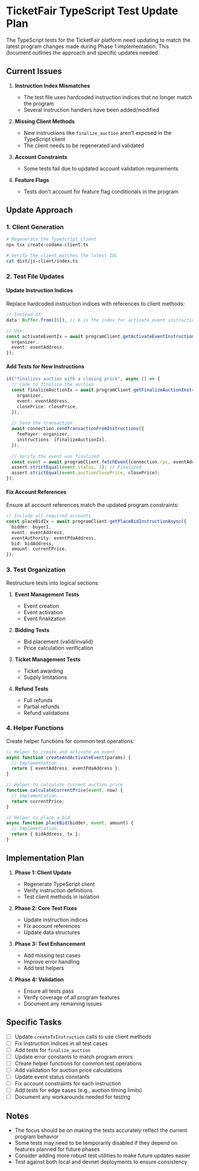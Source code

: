 # TicketFair TypeScript Test Update Plan

The TypeScript tests for the TicketFair platform need updating to match the latest program changes made during Phase 1 implementation. This document outlines the approach and specific updates needed.

## Current Issues

1. **Instruction Index Mismatches**
   - The test file uses hardcoded instruction indices that no longer match the program
   - Several instruction handlers have been added/modified

2. **Missing Client Methods**
   - New instructions like `finalize_auction` aren't exposed in the TypeScript client
   - The client needs to be regenerated and validated

3. **Account Constraints**
   - Some tests fail due to updated account validation requirements

4. **Feature Flags**
   - Tests don't account for feature flag conditionals in the program

## Update Approach

### 1. Client Generation

```bash
# Regenerate the TypeScript client
npx tsx create-codama-client.ts

# Verify the client matches the latest IDL
cat dist/js-client/index.ts
```

### 2. Test File Updates

#### Update Instruction Indices

Replace hardcoded instruction indices with references to client methods:

```typescript
// Instead of:
data: Buffer.from([6]), // 6 is the index for activate_event instruction

// Use:
const activateEventIx = await programClient.getActivateEventInstructionAsync({
  organizer,
  event: eventAddress,
});
```

#### Add Tests for New Instructions

```typescript
it("finalizes auction with a closing price", async () => {
  // Code to finalize the auction
  const finalizeAuctionIx = await programClient.getFinalizeAuctionInstructionAsync({
    organizer,
    event: eventAddress,
    closePrice: closePrice,
  });
  
  // Send the transaction
  await connection.sendTransactionFromInstructions({
    feePayer: organizer,
    instructions: [finalizeAuctionIx],
  });
  
  // Verify the event was finalized
  const event = await programClient.fetchEvent(connection.rpc, eventAddress);
  assert.strictEqual(event.status, 2); // Finalized
  assert.strictEqual(event.auctionClosePrice, closePrice);
});
```

#### Fix Account References

Ensure all account references match the updated program constraints:

```typescript
// Include all required accounts
const placeBidIx = await programClient.getPlaceBidInstructionAsync({
  bidder: buyer1,
  event: eventAddress,
  eventAuthority: eventPdaAddress,
  bid: bidAddress,
  amount: currentPrice,
});
```

### 3. Test Organization

Restructure tests into logical sections:

1. **Event Management Tests**
   - Event creation
   - Event activation
   - Event finalization
   
2. **Bidding Tests**
   - Bid placement (valid/invalid)
   - Price calculation verification
   
3. **Ticket Management Tests**
   - Ticket awarding
   - Supply limitations
   
4. **Refund Tests**
   - Full refunds
   - Partial refunds
   - Refund validations

### 4. Helper Functions

Create helper functions for common test operations:

```typescript
// Helper to create and activate an event
async function createAndActivateEvent(params) {
  // Implementation...
  return { eventAddress, eventPdaAddress };
}

// Helper to calculate current auction price
function calculateCurrentPrice(event, now) {
  // Implementation...
  return currentPrice;
}

// Helper to place a bid
async function placeBid(bidder, event, amount) {
  // Implementation...
  return { bidAddress, tx };
}
```

## Implementation Plan

1. **Phase 1: Client Update**
   - Regenerate TypeScript client
   - Verify instruction definitions
   - Test client methods in isolation

2. **Phase 2: Core Test Fixes**
   - Update instruction indices
   - Fix account references
   - Update data structures

3. **Phase 3: Test Enhancement**
   - Add missing test cases
   - Improve error handling
   - Add test helpers

4. **Phase 4: Validation**
   - Ensure all tests pass
   - Verify coverage of all program features
   - Document any remaining issues

## Specific Tasks

- [ ] Update `createTxInstruction` calls to use client methods
- [ ] Fix instruction indices in all test cases
- [ ] Add tests for `finalize_auction`
- [ ] Update error constants to match program errors
- [ ] Create helper functions for common test operations
- [ ] Add validation for auction price calculations
- [ ] Update event status constants
- [ ] Fix account constraints for each instruction
- [ ] Add tests for edge cases (e.g., auction timing limits)
- [ ] Document any workarounds needed for testing

## Notes

- The focus should be on making the tests accurately reflect the current program behavior
- Some tests may need to be temporarily disabled if they depend on features planned for future phases
- Consider adding more robust test utilities to make future updates easier
- Test against both local and devnet deployments to ensure consistency